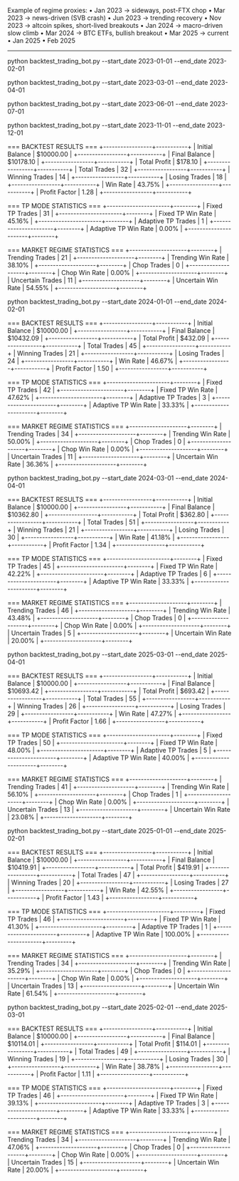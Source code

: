 Example of regime proxies:
	•	Jan 2023 → sideways, post-FTX chop
	•	Mar 2023 → news-driven (SVB crash)
	•	Jun 2023 → trending recovery
	•	Nov 2023 → altcoin spikes, short-lived breakouts
	•	Jan 2024 → macro-driven slow climb
	•	Mar 2024 → BTC ETFs, bullish breakout
	•	Mar 2025 → current
	•   Jan 2025
	•   Feb 2025

----

python backtest_trading_bot.py --start_date 2023-01-01 --end_date 2023-02-01



python backtest_trading_bot.py --start_date 2023-03-01 --end_date 2023-04-01



python backtest_trading_bot.py --start_date 2023-06-01 --end_date 2023-07-01




python backtest_trading_bot.py --start_date 2023-11-01 --end_date 2023-12-01

=== BACKTEST RESULTS ===
+-----------------+-----------+
| Initial Balance | $10000.00 |
+-----------------+-----------+
| Final Balance   | $10178.10 |
+-----------------+-----------+
| Total Profit    | $178.10   |
+-----------------+-----------+
| Total Trades    | 32        |
+-----------------+-----------+
| Winning Trades  | 14        |
+-----------------+-----------+
| Losing Trades   | 18        |
+-----------------+-----------+
| Win Rate        | 43.75%    |
+-----------------+-----------+
| Profit Factor   | 1.28      |
+-----------------+-----------+

=== TP MODE STATISTICS ===
+----------------------+--------+
| Fixed TP Trades      | 31     |
+----------------------+--------+
| Fixed TP Win Rate    | 45.16% |
+----------------------+--------+
| Adaptive TP Trades   | 1      |
+----------------------+--------+
| Adaptive TP Win Rate | 0.00%  |
+----------------------+--------+

=== MARKET REGIME STATISTICS ===
+--------------------+--------+
| Trending Trades    | 21     |
+--------------------+--------+
| Trending Win Rate  | 38.10% |
+--------------------+--------+
| Chop Trades        | 0      |
+--------------------+--------+
| Chop Win Rate      | 0.00%  |
+--------------------+--------+
| Uncertain Trades   | 11     |
+--------------------+--------+
| Uncertain Win Rate | 54.55% |
+--------------------+--------+



python backtest_trading_bot.py --start_date 2024-01-01 --end_date 2024-02-01


=== BACKTEST RESULTS ===
+-----------------+-----------+
| Initial Balance | $10000.00 |
+-----------------+-----------+
| Final Balance   | $10432.09 |
+-----------------+-----------+
| Total Profit    | $432.09   |
+-----------------+-----------+
| Total Trades    | 45        |
+-----------------+-----------+
| Winning Trades  | 21        |
+-----------------+-----------+
| Losing Trades   | 24        |
+-----------------+-----------+
| Win Rate        | 46.67%    |
+-----------------+-----------+
| Profit Factor   | 1.50      |
+-----------------+-----------+

=== TP MODE STATISTICS ===
+----------------------+--------+
| Fixed TP Trades      | 42     |
+----------------------+--------+
| Fixed TP Win Rate    | 47.62% |
+----------------------+--------+
| Adaptive TP Trades   | 3      |
+----------------------+--------+
| Adaptive TP Win Rate | 33.33% |
+----------------------+--------+

=== MARKET REGIME STATISTICS ===
+--------------------+--------+
| Trending Trades    | 34     |
+--------------------+--------+
| Trending Win Rate  | 50.00% |
+--------------------+--------+
| Chop Trades        | 0      |
+--------------------+--------+
| Chop Win Rate      | 0.00%  |
+--------------------+--------+
| Uncertain Trades   | 11     |
+--------------------+--------+
| Uncertain Win Rate | 36.36% |
+--------------------+--------+



python backtest_trading_bot.py --start_date 2024-03-01 --end_date 2024-04-01

=== BACKTEST RESULTS ===
+-----------------+-----------+
| Initial Balance | $10000.00 |
+-----------------+-----------+
| Final Balance   | $10362.80 |
+-----------------+-----------+
| Total Profit    | $362.80   |
+-----------------+-----------+
| Total Trades    | 51        |
+-----------------+-----------+
| Winning Trades  | 21        |
+-----------------+-----------+
| Losing Trades   | 30        |
+-----------------+-----------+
| Win Rate        | 41.18%    |
+-----------------+-----------+
| Profit Factor   | 1.34      |
+-----------------+-----------+

=== TP MODE STATISTICS ===
+----------------------+--------+
| Fixed TP Trades      | 45     |
+----------------------+--------+
| Fixed TP Win Rate    | 42.22% |
+----------------------+--------+
| Adaptive TP Trades   | 6      |
+----------------------+--------+
| Adaptive TP Win Rate | 33.33% |
+----------------------+--------+

=== MARKET REGIME STATISTICS ===
+--------------------+--------+
| Trending Trades    | 46     |
+--------------------+--------+
| Trending Win Rate  | 43.48% |
+--------------------+--------+
| Chop Trades        | 0      |
+--------------------+--------+
| Chop Win Rate      | 0.00%  |
+--------------------+--------+
| Uncertain Trades   | 5      |
+--------------------+--------+
| Uncertain Win Rate | 20.00% |
+--------------------+--------+


python backtest_trading_bot.py --start_date 2025-03-01 --end_date 2025-04-01


=== BACKTEST RESULTS ===
+-----------------+-----------+
| Initial Balance | $10000.00 |
+-----------------+-----------+
| Final Balance   | $10693.42 |
+-----------------+-----------+
| Total Profit    | $693.42   |
+-----------------+-----------+
| Total Trades    | 55        |
+-----------------+-----------+
| Winning Trades  | 26        |
+-----------------+-----------+
| Losing Trades   | 29        |
+-----------------+-----------+
| Win Rate        | 47.27%    |
+-----------------+-----------+
| Profit Factor   | 1.66      |
+-----------------+-----------+

=== TP MODE STATISTICS ===
+----------------------+--------+
| Fixed TP Trades      | 50     |
+----------------------+--------+
| Fixed TP Win Rate    | 48.00% |
+----------------------+--------+
| Adaptive TP Trades   | 5      |
+----------------------+--------+
| Adaptive TP Win Rate | 40.00% |
+----------------------+--------+

=== MARKET REGIME STATISTICS ===
+--------------------+--------+
| Trending Trades    | 41     |
+--------------------+--------+
| Trending Win Rate  | 56.10% |
+--------------------+--------+
| Chop Trades        | 1      |
+--------------------+--------+
| Chop Win Rate      | 0.00%  |
+--------------------+--------+
| Uncertain Trades   | 13     |
+--------------------+--------+
| Uncertain Win Rate | 23.08% |
+--------------------+--------+


python backtest_trading_bot.py --start_date 2025-01-01 --end_date 2025-02-01


=== BACKTEST RESULTS ===
+-----------------+-----------+
| Initial Balance | $10000.00 |
+-----------------+-----------+
| Final Balance   | $10419.91 |
+-----------------+-----------+
| Total Profit    | $419.91   |
+-----------------+-----------+
| Total Trades    | 47        |
+-----------------+-----------+
| Winning Trades  | 20        |
+-----------------+-----------+
| Losing Trades   | 27        |
+-----------------+-----------+
| Win Rate        | 42.55%    |
+-----------------+-----------+
| Profit Factor   | 1.43      |
+-----------------+-----------+

=== TP MODE STATISTICS ===
+----------------------+---------+
| Fixed TP Trades      | 46      |
+----------------------+---------+
| Fixed TP Win Rate    | 41.30%  |
+----------------------+---------+
| Adaptive TP Trades   | 1       |
+----------------------+---------+
| Adaptive TP Win Rate | 100.00% |
+----------------------+---------+

=== MARKET REGIME STATISTICS ===
+--------------------+--------+
| Trending Trades    | 34     |
+--------------------+--------+
| Trending Win Rate  | 35.29% |
+--------------------+--------+
| Chop Trades        | 0      |
+--------------------+--------+
| Chop Win Rate      | 0.00%  |
+--------------------+--------+
| Uncertain Trades   | 13     |
+--------------------+--------+
| Uncertain Win Rate | 61.54% |
+--------------------+--------+


python backtest_trading_bot.py --start_date 2025-02-01 --end_date 2025-03-01

=== BACKTEST RESULTS ===
+-----------------+-----------+
| Initial Balance | $10000.00 |
+-----------------+-----------+
| Final Balance   | $10114.01 |
+-----------------+-----------+
| Total Profit    | $114.01   |
+-----------------+-----------+
| Total Trades    | 49        |
+-----------------+-----------+
| Winning Trades  | 19        |
+-----------------+-----------+
| Losing Trades   | 30        |
+-----------------+-----------+
| Win Rate        | 38.78%    |
+-----------------+-----------+
| Profit Factor   | 1.11      |
+-----------------+-----------+

=== TP MODE STATISTICS ===
+----------------------+--------+
| Fixed TP Trades      | 46     |
+----------------------+--------+
| Fixed TP Win Rate    | 39.13% |
+----------------------+--------+
| Adaptive TP Trades   | 3      |
+----------------------+--------+
| Adaptive TP Win Rate | 33.33% |
+----------------------+--------+

=== MARKET REGIME STATISTICS ===
+--------------------+--------+
| Trending Trades    | 34     |
+--------------------+--------+
| Trending Win Rate  | 47.06% |
+--------------------+--------+
| Chop Trades        | 0      |
+--------------------+--------+
| Chop Win Rate      | 0.00%  |
+--------------------+--------+
| Uncertain Trades   | 15     |
+--------------------+--------+
| Uncertain Win Rate | 20.00% |
+--------------------+--------+
